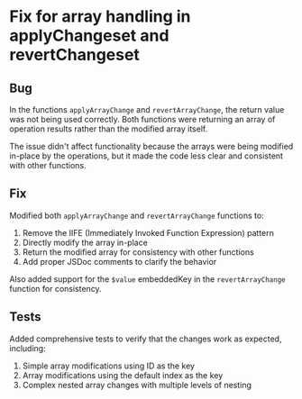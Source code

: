 # Fix for array handling in applyChangeset and revertChangeset

## Bug
In the functions `applyArrayChange` and `revertArrayChange`, the return value was not being used correctly. Both functions were returning an array of operation results rather than the modified array itself.

The issue didn't affect functionality because the arrays were being modified in-place by the operations, but it made the code less clear and consistent with other functions.

## Fix
Modified both `applyArrayChange` and `revertArrayChange` functions to:

1. Remove the IIFE (Immediately Invoked Function Expression) pattern
2. Directly modify the array in-place
3. Return the modified array for consistency with other functions
4. Add proper JSDoc comments to clarify the behavior

Also added support for the `$value` embeddedKey in the `revertArrayChange` function for consistency.

## Tests
Added comprehensive tests to verify that the changes work as expected, including:
1. Simple array modifications using ID as the key
2. Array modifications using the default index as the key
3. Complex nested array changes with multiple levels of nesting